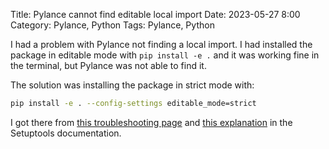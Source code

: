 Title: Pylance cannot find editable local import
Date: 2023-05-27 8:00
Category: Pylance, Python
Tags: Pylance, Python

I had a problem with Pylance not finding a local import. I had installed the package in
editable mode with `pip install -e .` and it was working fine in the terminal, but Pylance
was not able to find it.

The solution was installing the package in strict mode with:

```bash
pip install -e . --config-settings editable_mode=strict
```

I got there from [this troubleshooting
page](https://github.com/microsoft/pylance-release/blob/main/TROUBLESHOOTING.md#editable-install-modules-not-found)
and [this
explanation](https://setuptools.pypa.io/en/latest/userguide/development_mode.html#strict-editable-installs)
in the Setuptools documentation.
